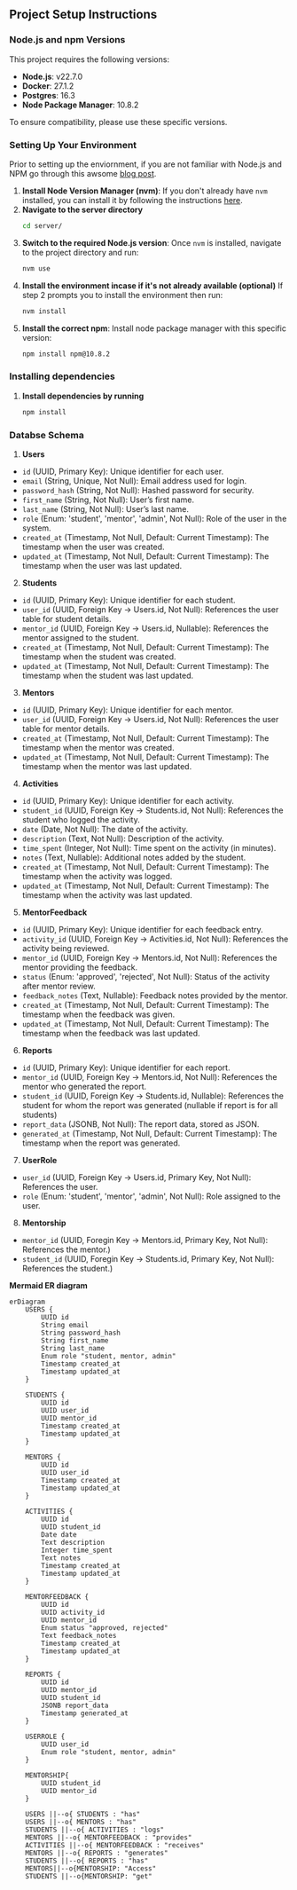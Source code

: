 
## Project Setup Instructions

### Node.js and npm Versions

This project requires the following versions:

- **Node.js**: v22.7.0
- **Docker**: 27.1.2
- **Postgres**: 16.3
- **Node Package Manager**: 10.8.2

To ensure compatibility, please use these specific versions.

### Setting Up Your Environment

Prior to setting up the enviornment, if you are not familiar with Node.js and NPM go through this awsome [blog post](https://medium.com/@oroz.askarov/all-you-need-to-know-about-npm-and-packages-as-a-beginner-b6fcea8b3519).

1. **Install Node Version Manager (nvm)**:
   If you don't already have `nvm` installed, you can install it by following the instructions [here](https://github.com/nvm-sh/nvm#installing-and-updating).
2. **Navigate to the server directory**
   ```bash
   cd server/
   ```
3. **Switch to the required Node.js version**:
   Once `nvm` is installed, navigate to the project directory and run:
   ```bash
   nvm use
   ```
4. **Install the environment incase if it's not already available (optional)**
   If step 2 prompts you to install the environment then run:
   ```bash
   nvm install
   ```
5. **Install the correct npm**:
   Install node package manager with this specific version:
   ```bash
   npm install npm@10.8.2
   ```

### Installing dependencies

1. **Install dependencies by running**
   ```bash
   npm install
   ```
### Databse Schema

1. **Users**
- `id` (UUID, Primary Key): Unique identifier for each user.
- `email` (String, Unique, Not Null): Email address used for login.
- `password_hash` (String, Not Null): Hashed password for security.
- `first_name` (String, Not Null): User’s first name.
- `last_name` (String, Not Null): User’s last name.
- `role` (Enum: 'student', 'mentor', 'admin', Not Null): Role of the user in the system.
- `created_at` (Timestamp, Not Null, Default: Current Timestamp): The timestamp when the user was created.
- `updated_at` (Timestamp, Not Null, Default: Current Timestamp): The timestamp when the user was last updated.

2. **Students**
- `id` (UUID, Primary Key): Unique identifier for each student.
- `user_id` (UUID, Foreign Key -> Users.id, Not Null): References the user table for student details.
- `mentor_id` (UUID, Foreign Key -> Users.id, Nullable): References the mentor assigned to the student.
- `created_at` (Timestamp, Not Null, Default: Current Timestamp): The timestamp when the student was created.
- `updated_at` (Timestamp, Not Null, Default: Current Timestamp): The timestamp when the student was last updated.

3. **Mentors**
- `id` (UUID, Primary Key): Unique identifier for each mentor.
- `user_id` (UUID, Foreign Key -> Users.id, Not Null): References the user table for mentor details.
- `created_at` (Timestamp, Not Null, Default: Current Timestamp): The timestamp when the mentor was created.
- `updated_at` (Timestamp, Not Null, Default: Current Timestamp): The timestamp when the mentor was last updated.

4. **Activities**
- `id` (UUID, Primary Key): Unique identifier for each activity.
- `student_id` (UUID, Foreign Key -> Students.id, Not Null): References the student who logged the activity.
- `date` (Date, Not Null): The date of the activity.
- `description` (Text, Not Null): Description of the activity.
- `time_spent` (Integer, Not Null): Time spent on the activity (in minutes).
- `notes` (Text, Nullable): Additional notes added by the student.
- `created_at` (Timestamp, Not Null, Default: Current Timestamp): The timestamp when the activity was logged.
- `updated_at` (Timestamp, Not Null, Default: Current Timestamp): The timestamp when the activity was last updated.

5. **MentorFeedback**
- `id` (UUID, Primary Key): Unique identifier for each feedback entry.
- `activity_id` (UUID, Foreign Key -> Activities.id, Not Null): References the activity being reviewed.
- `mentor_id` (UUID, Foreign Key -> Mentors.id, Not Null): References the mentor providing the feedback.
- `status` (Enum: 'approved', 'rejected', Not Null): Status of the activity after mentor review.
- `feedback_notes` (Text, Nullable): Feedback notes provided by the mentor.
- `created_at` (Timestamp, Not Null, Default: Current Timestamp): The timestamp when the feedback was given.
- `updated_at` (Timestamp, Not Null, Default: Current Timestamp): The timestamp when the feedback was last updated.

6. **Reports**
- `id` (UUID, Primary Key): Unique identifier for each report.
- `mentor_id` (UUID, Foreign Key -> Mentors.id, Not Null): References the mentor who generated the report.
- `student_id` (UUID, Foreign Key -> Students.id, Nullable): References the student for whom the report was generated (nullable if report is for all students)
- `report_data` (JSONB, Not Null): The report data, stored as JSON.
- `generated_at` (Timestamp, Not Null, Default: Current Timestamp): The timestamp when the report was generated.

7. **UserRole**
- `user_id` (UUID, Foreign Key -> Users.id, Primary Key, Not Null): References the user.
- `role` (Enum: 'student', 'mentor', 'admin', Not Null): Role assigned to the user.

8. **Mentorship**
- `mentor_id` (UUID, Foregin Key -> Mentors.id, Primary Key, Not Null): References the mentor.)
- `student_id` (UUID, Foregin Key -> Students.id, Primary Key, Not Null): References the student.)

**Mermaid ER diagram**
```mermaid
erDiagram
    USERS {
        UUID id
        String email
        String password_hash
        String first_name
        String last_name
        Enum role "student, mentor, admin"
        Timestamp created_at
        Timestamp updated_at
    }
    
    STUDENTS {
        UUID id
        UUID user_id
        UUID mentor_id
        Timestamp created_at
        Timestamp updated_at
    }

    MENTORS {
        UUID id
        UUID user_id
        Timestamp created_at
        Timestamp updated_at
    }

    ACTIVITIES {
        UUID id
        UUID student_id
        Date date
        Text description
        Integer time_spent
        Text notes
        Timestamp created_at
        Timestamp updated_at
    }

    MENTORFEEDBACK {
        UUID id
        UUID activity_id
        UUID mentor_id
        Enum status "approved, rejected"
        Text feedback_notes
        Timestamp created_at
        Timestamp updated_at
    }

    REPORTS {
        UUID id
        UUID mentor_id
        UUID student_id
        JSONB report_data
        Timestamp generated_at
    }

    USERROLE {
        UUID user_id
        Enum role "student, mentor, admin"
    }

    MENTORSHIP{
        UUID student_id
        UUID mentor_id
    }

    USERS ||--o{ STUDENTS : "has"
    USERS ||--o{ MENTORS : "has"
    STUDENTS ||--o{ ACTIVITIES : "logs"
    MENTORS ||--o{ MENTORFEEDBACK : "provides"
    ACTIVITIES ||--o{ MENTORFEEDBACK : "receives"
    MENTORS ||--o{ REPORTS : "generates"
    STUDENTS ||--o{ REPORTS : "has"
    MENTORS||--o{MENTORSHIP: "Access"
    STUDENTS ||--o{MENTORSHIP: "get"

```
